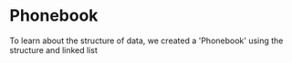 # Phonebook
To learn about the structure of data, we created a 'Phonebook' using the structure and linked list
